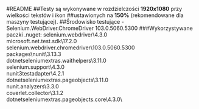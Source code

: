 #README
##Testy są wykonywane w rozdzielczości **1920x1080** przy wielkości tekstów i ikon
##ustawionych na **150%** (rekomendowane dla maszyny testującej).
##Środowisko testujące - Selenium.WebDriver.ChromeDriver 103.0.5060.5300
###Wykorzystywane paczki .nuget:
selenium.webdriver\4.3.0\
microsoft.net.test.sdk\17.2.0\
selenium.webdriver.chromedriver\103.0.5060.5300\
packages\nunit\3.13.3\
dotnetseleniumextras.waithelpers\3.11.0\
selenium.support\4.3.0\
nunit3testadapter\4.2.1\
dotnetseleniumextras.pageobjects\3.11.0\
nunit.analyzers\3.3.0\
coverlet.collector\3.1.2\
dotnetseleniumextras.pageobjects.core\4.3.0\